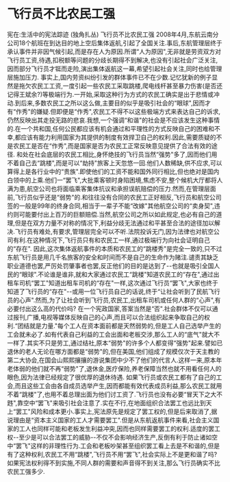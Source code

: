 # 飞行员不比农民工强

宪在:生活中的宪法踪迹 (独角扎丛)
飞行员不比农民工强
2008年4月,东航云南分公司18个航班在到达目的地上空后集体返航,引起了全国关注.事后,东航管理层终于承认事件并非因气候引起,而是存在人为原因.所谓“人为原因",无非就是劳资双方对飞行员工资,待遇,扣税额等问题的分歧长期得不到解决,也没有引起社会广泛关注,因而部分飞行员才铤而走险,演出集体返航这一幕,希望引起社会关注,同时也给管理层施加压力.
事实上,国内劳资纠纷引发的群体事件已不在少数.记忆犹新的例子显然是拖欠农民工工资,一度引起一些农民工采取跳楼,爬电线杆甚至暴力伤害(是否还记得王斌余?)等极端行为.一开始,采取这种行为方式的农民工确实是出于悲情或冲动.到后来,多数农民工之所以这么做,主要目的似乎是吸引社会的“眼球",因而才有“作秀"的嫌疑.但即便是“作秀",农民工不得不以这些极端方式来表达自己的诉求,仍然反映出其走投无路的悲哀.我想,一个强调“和谐"的社会是不应该发生这种事情的.在一个共和国,任何公民都应该有机会通过和平理性的方式反映自己的困难和不幸,都应该有能力利用国家为其提供的制度有效捍卫自己的权利.因此,需要质疑的不是农民工是否在“作秀",而是国家是否为农民工正常反映意见提供了合法有效的途径.
和处在社会底层的农民工相比,身怀绝技的飞行员当然“强势"多了,因而他们用不着自己去“跳楼",而是可以“劫持"旅客上天忽悠一回.他们人数稀缺,供不应求,可以算得上是各行业中的“贵族".即使他们的工资不能和国外同行相比,但也绝对是国内白领中的上乘.他们一“罢飞",大批乘客顿时身陷困境,焦虑不安,整个候机大厅都将人满为患,航空公司也将面临乘客集体抗议和承担误航赔偿的压力.然而,在管理层面前,飞行员似乎还是“弱势"的.和往往没有合同的农民工正好相反,飞行员和航空公司签的一般是99年的终身合同,相当于一辈子不能“改嫁"其他航空公司的“卖身契",违约则可能要付出上百万的巨额赔偿.当然,航空公司之所以如此规定,也必有自己的道理,但是在双方力量不对称的情况下,利益分歧无法通过和平甚至合法的途径加以解决.飞行员有难处,有要求,管理层完全可以不听.法院投诉无门,因为法律也对航空公司有利.在这种情况下,飞行员只有和农民工一样,通过极端行为向社会证明自己的“存在".
因此,这次集体返航事件的本质和农民工的“跳楼秀"是完全一致的,只不过东航飞行员是用几千名旅客的安全和时间而不是自己的生命作为赌注.谴责其缺乏职业道德也罢,严厉处罚肇事者也罢,反正他们的目的是达到了--也就是吸引全国人民的“眼球".不论谁是谁非,就和大家通过农民工“跳楼"知道农民工的“存在",通过出租车司机“罢工"知道出租车司机的“存在"一样,这次通过飞行员“罢飞",大家也终于知道了飞行员的“存在"--或用一位飞行员自己的话说,终于“让社会听到了民航飞行员的心声".然而,为了让社会听到飞行员,农民工,出租车司机或任何人群的“心声",有必要付出这么高的代价吗?
在一个宪政国家,答案当然是“否".社会群体不仅可以通过报刊,广播,电视等媒体反映自己的心声,而且可以合法组织起来争取自己的权利.“团结就是力量."每个工人在资本面前都是天然弱势的,但是工人自己选举产生的工会就未必了.如有代表自己利益的工会出面和老板交涉,那么工人的“底气"就大不一样了.其实不只是劳工,通过结社,原本“弱势"的许多个人都变得“强势"起来.譬如已退休的老人无论在哪方面都是“弱势"的,但在美国,他们组成了规模仅次于天主教的第二大协会,在国会山熙熙攘攘的游说集团中少不了他们的代言人.这样一来,原本年老体弱的他们就不再“弱势"了,退休金,医疗保险,养老保障当然也就不用看任何人的眼色,因为法律已经规定了很优厚的退休待遇.
如果飞行员或农民工都有了自己的工会,而且这些工会由各自成员选举产生,因而都能有效代表成员利益,那么农民工就用不着“跳楼"了,也用不着总理出面为他们讨工资了.飞行员也没有必要“冒天下之大不韪",靠空中“罢飞"来吸引社会注意了.实在不行,在地面组织合法罢工也远比到天上“罢工"风险和成本更小.事实上,宪法原先是规定了罢工权的,但是后来取消了,据说理由是“资本主义国家的工人才需要罢工".但是从东航返航事件来看,社会主义国家的工人也同样可能和老板发生利益冲突,因而也同样需要罢工的权利.适度的罢工权--至少是可以合法罢工的威胁--不仅不会影响经济生产,反倒有利于防止诸如空中“罢飞"这样的非理性行为.工会和老板吵架甚至组织罢工看上去是不和谐的,但是有了这种权利,农民工不用“跳楼",飞行员不用“罢飞",社会实际上不是更和谐了吗?
如果宪法权利得不到实施,不同人群的需要和声音得不到关注,那么飞行员确实不比农民工强多少.